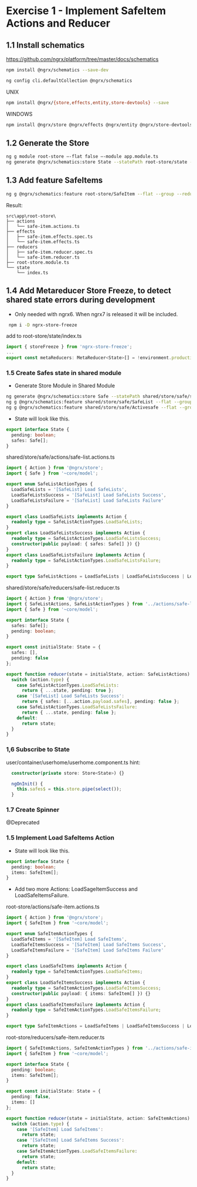 #  Exercise 1 - Implement SafeItem Actions and Reducer

## 1.1 Install schematics

<https://github.com/ngrx/platform/tree/master/docs/schematics>

```bash
npm install @ngrx/schematics --save-dev

ng config cli.defaultCollection @ngrx/schematics
```

UNIX
```bash
npm install @ngrx/{store,effects,entity,store-devtools} --save
```
WINDOWS
```bash
npm install @ngrx/store @ngrx/effects @ngrx/entity @ngrx/store-devtools -S
```

## 1.2 Generate the Store

```bash
ng g module root-store —-flat false —-module app.module.ts
ng generate @ngrx/schematics:store State --statePath root-store/state --root --module root-store/root-store.module.ts

```

## 1.3 Add feature SafeItems

```bash
ng g @ngrx/schematics:feature root-store/SafeItem --flat --group --reducers state/index.ts
```

Result:
```
src\app\root-store\                          
├── actions                                  
│   └── safe-item.actions.ts                 
├── effects                                  
│   ├── safe-item.effects.spec.ts            
│   └── safe-item.effects.ts                 
├── reducers                                 
│   ├── safe-item.reducer.spec.ts            
│   └── safe-item.reducer.ts                 
├── root-store.module.ts                     
└── state                                    
    └── index.ts                                                                
```

## 1.4 Add Metareducer Store Freeze, to detect shared state errors during development
- Only needed with ngrx6. When ngrx7 is released it will be included.

```bash
 npm i -D ngrx-store-freeze
```

add to root-store/state/index.ts
```typescript
import { storeFreeze } from 'ngrx-store-freeze';
...
export const metaReducers: MetaReducer<State>[] = !environment.production ? [storeFreeze] : [];
```


### 1.5 Create Safes state in shared module 

- Generate Store Module in Shared Module

```bash
ng generate @ngrx/schematics:store Safe --statePath shared/store/safe/state --module shared/shared.module.ts
ng g @ngrx/schematics:feature shared/store/safe/SafeList --flat --group --reducers state/index.ts
ng g @ngrx/schematics:feature shared/store/safe/Activesafe --flat --group --reducers state/index.ts
```


- State will look like this.

```typescript
export interface State {
  pending: boolean;
  safes: Safe[];
}
```

shared/store/safe/actions/safe-list.actions.ts

```typescript
import { Action } from '@ngrx/store';
import { Safe } from '~core/model';

export enum SafeListActionTypes {
  LoadSafeLists = '[SafeList] Load SafeLists',
  LoadSafeListsSuccess = '[SafeList] Load SafeLists Success',
  LoadSafeListsFailure = '[SafeList] Load SafeLists Failure'
}

export class LoadSafeLists implements Action {
  readonly type = SafeListActionTypes.LoadSafeLists;
}
export class LoadSafeListsSuccess implements Action {
  readonly type = SafeListActionTypes.LoadSafeListsSuccess;
  constructor(public payload: { safes: Safe[] }) {}
}
export class LoadSafeListsFailure implements Action {
  readonly type = SafeListActionTypes.LoadSafeListsFailure;
}

export type SafeListActions = LoadSafeLists | LoadSafeListsSuccess | LoadSafeListsFailure;

```

shared/store/safe/reducers/safe-list.reducer.ts

```typescript
import { Action } from '@ngrx/store';
import { SafeListActions, SafeListActionTypes } from '../actions/safe-list.actions';
import { Safe } from '~core/model';

export interface State {
  safes: Safe[];
  pending: boolean;
}

export const initialState: State = {
  safes: [],
  pending: false
};

export function reducer(state = initialState, action: SafeListActions): State {
  switch (action.type) {
    case SafeListActionTypes.LoadSafeLists:
      return { ...state, pending: true };
    case '[SafeList] Load SafeLists Success':
      return { safes: [...action.payload.safes], pending: false };
    case SafeListActionTypes.LoadSafeListsFailure:
      return { ...state, pending: false };
    default:
      return state;
  }
}

```
### 1,6  Subscribe to State

user/container/userhome/userhome.component.ts
hint:

```typescript
  constructor(private store: Store<State>) {}

  ngOnInit() {
    this.safes$ = this.store.pipe(select());
  }
```


### 1.7 Create Spinner

















@Deprecated
### 1.5 Implement Load SafeItems Action

- State will look like this.

```typescript
export interface State {
  pending: boolean;
  items: SafeItem[];
}

```

- Add two more Actions: LoadSageItemSuccess and LoadSafeItemsFailure.

root-store/actions/safe-item.actions.ts

```typescript
import { Action } from '@ngrx/store';
import { SafeItem } from '~core/model';

export enum SafeItemActionTypes {
  LoadSafeItems = '[SafeItem] Load SafeItems',
  LoadSafeItemsSuccess = '[SafeItem] Load SafeItems Success',
  LoadSafeItemsFailure = '[SafeItem] Load SafeItems Failure'
}

export class LoadSafeItems implements Action {
  readonly type = SafeItemActionTypes.LoadSafeItems;
}
export class LoadSafeItemsSuccess implements Action {
  readonly type = SafeItemActionTypes.LoadSafeItemsSuccess;
  constructor(public payload: { items: SafeItem[] }) {}
}
export class LoadSafeItemsFailure implements Action {
  readonly type = SafeItemActionTypes.LoadSafeItemsFailure;
}

export type SafeItemActions = LoadSafeItems | LoadSafeItemsSuccess | LoadSafeItemsFailure;


```

root-store/reducers/safe-item.reducer.ts

```typescript
import { SafeItemActions, SafeItemActionTypes } from '../actions/safe-item.actions';
import { SafeItem } from '~core/model';

export interface State {
  pending: boolean;
  items: SafeItem[];
}

export const initialState: State = {
  pending: false,
  items: []
};

export function reducer(state = initialState, action: SafeItemActions): State {
  switch (action.type) {
    case '[SafeItem] Load SafeItems':
      return state;
    case '[SafeItem] Load SafeItems Success':
      return state;
    case SafeItemActionTypes.LoadSafeItemsFailure:
      return state;
    default:
      return state;
  }
}

```

